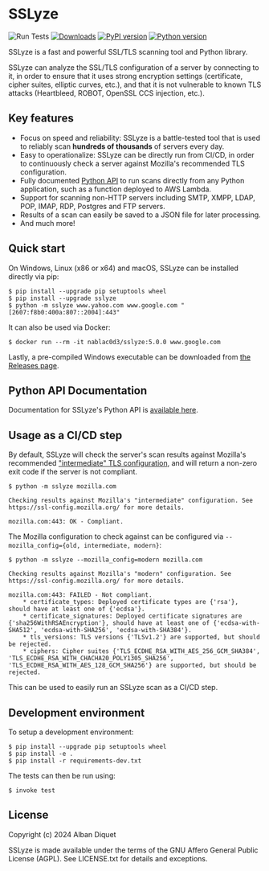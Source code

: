 SSLyze
======

![Run Tests](https://github.com/nabla-c0d3/sslyze/workflows/Run%20Tests/badge.svg)
[![Downloads](https://pepy.tech/badge/sslyze/month)](https://pepy.tech/project/sslyze)
[![PyPI version](https://img.shields.io/pypi/v/sslyze.svg)](https://pypi.org/project/sslyze/)
[![Python version](https://img.shields.io/pypi/pyversions/sslyze.svg)](https://pypi.org/project/sslyze/)

SSLyze is a fast and powerful SSL/TLS scanning tool and Python library.

SSLyze can analyze the SSL/TLS configuration of a server by connecting to it, in order to ensure that it uses strong
encryption settings (certificate, cipher suites, elliptic curves, etc.), and that it is not vulnerable to known TLS
attacks (Heartbleed, ROBOT, OpenSSL CCS injection, etc.).

Key features
------------

* Focus on speed and reliability: SSLyze is a battle-tested tool that is used to reliably scan **hundreds of thousands**
of servers every day.
* Easy to operationalize: SSLyze can be directly run from CI/CD, in order to continuously check a server against 
Mozilla's recommended TLS configuration.
* Fully documented [Python API](https://nabla-c0d3.github.io/sslyze/documentation/) to run scans directly from any
Python application, such as a function deployed to AWS Lambda.
* Support for scanning non-HTTP servers including SMTP, XMPP, LDAP, POP, IMAP, RDP, Postgres and FTP servers.
* Results of a scan can easily be saved to a JSON file for later processing.
* And much more!

Quick start
-----------

On Windows, Linux (x86 or x64) and macOS, SSLyze can be installed directly via pip:

```
$ pip install --upgrade pip setuptools wheel
$ pip install --upgrade sslyze
$ python -m sslyze www.yahoo.com www.google.com "[2607:f8b0:400a:807::2004]:443"
```

It can also be used via Docker:

```
$ docker run --rm -it nablac0d3/sslyze:5.0.0 www.google.com
```

Lastly, a pre-compiled Windows executable can be downloaded from [the Releases
page](https://github.com/nabla-c0d3/sslyze/releases).

Python API Documentation
------------------------

Documentation for SSLyze's Python API is [available here][documentation].

Usage as a CI/CD step
---------------------

By default, SSLyze will check the server's scan results against Mozilla's recommended ["intermediate" TLS
configuration](https://wiki.mozilla.org/Security/Server_Side_TLS), and will return a non-zero exit code if the server
is not compliant. 

```
$ python -m sslyze mozilla.com
```
```
Checking results against Mozilla's "intermediate" configuration. See https://ssl-config.mozilla.org/ for more details.

mozilla.com:443: OK - Compliant.
```

The Mozilla configuration to check against can be configured via `--mozilla_config={old, intermediate, modern}`:
```
$ python -m sslyze --mozilla_config=modern mozilla.com
```
```
Checking results against Mozilla's "modern" configuration. See https://ssl-config.mozilla.org/ for more details.

mozilla.com:443: FAILED - Not compliant.
    * certificate_types: Deployed certificate types are {'rsa'}, should have at least one of {'ecdsa'}.
    * certificate_signatures: Deployed certificate signatures are {'sha256WithRSAEncryption'}, should have at least one of {'ecdsa-with-SHA512', 'ecdsa-with-SHA256', 'ecdsa-with-SHA384'}.
    * tls_versions: TLS versions {'TLSv1.2'} are supported, but should be rejected.
    * ciphers: Cipher suites {'TLS_ECDHE_RSA_WITH_AES_256_GCM_SHA384', 'TLS_ECDHE_RSA_WITH_CHACHA20_POLY1305_SHA256', 'TLS_ECDHE_RSA_WITH_AES_128_GCM_SHA256'} are supported, but should be rejected.
```

This can be used to easily run an SSLyze scan as a CI/CD step.

Development environment
-----------------------

To setup a development environment:

```
$ pip install --upgrade pip setuptools wheel
$ pip install -e . 
$ pip install -r requirements-dev.txt
```

The tests can then be run using:

```
$ invoke test
```

License
-------

Copyright (c) 2024 Alban Diquet

SSLyze is made available under the terms of the GNU Affero General Public License (AGPL). See LICENSE.txt for details and exceptions.

[documentation]: https://nabla-c0d3.github.io/sslyze/documentation
